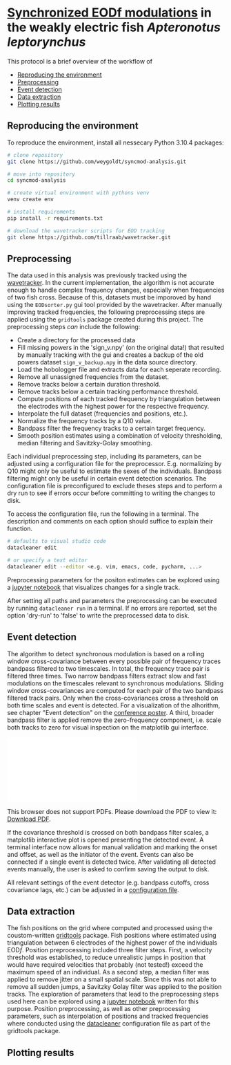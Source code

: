# [Synchronized EODf modulations](https://youtu.be/ihDTMcn7LWM) in the weakly electric fish *Apteronotus leptorynchus*

This protocol is a brief overview of the workflow of 

  - [Reproducing the environment](#reproducing-the-environment)
  - [Preprocessing](#preprocessing)
  - [Event detection](#event-detection)
  - [Data extraction](#data-extraction)
  - [Plotting results](#plotting-results)


## Reproducing the environment

To reproduce the environment, install all nessecary Python 3.10.4 packages:

```sh
# clone repository
git clone https://github.com/weygoldt/syncmod-analysis.git

# move into repository
cd syncmod-analysis

# create virtual environment with pythons venv
venv create env

# install requirements
pip install -r requirements.txt

# download the wavetracker scripts for EOD tracking
git clone https://github.com/tillraab/wavetracker.git
```

## Preprocessing

The data used in this analysis was previously tracked using the [wavetracker](https://github.com/tillraab/wavetracker.git). In the current implementation, the algorithm is not accurate enough to handle complex frequency changes, especially when frequencies of two fish cross. Because of this, datasets must be imporoved by hand using the `EODsorter.py` gui tool provided by the wavetracker. After manually improving tracked frequencies, the following preprocessing steps are applied using the `gridtools` package created during this project. The preprocessing steps *can* include the following:

- Create a directory for the processed data
- Fill missing powers in the 'sign_v.npy' (on the original data!) that resulted by manually tracking with the gui and creates a backup of the old powers dataset `sign_v_backup.npy` in the data source directory.
- Load the hobologger file and extracts data for each seperate recording. 
- Remove all unassigned frequencies from the dataset.
- Remove tracks below a certain duration threshold.
- Remove tracks below a certain tracking performance threshold.
- Compute positions of each tracked frequency by triangulation between the electrodes with the highest power for the respective frequency.
- Interpolate the full dataset (frequencies and positions, etc.).
- Normalize the frequency tracks by a Q10 value.
- Bandpass filter the frequency tracks to a certain target frequency.
- Smooth position estimates using a combination of velocity thresholding, median filtering and Savitzky-Golay smoothing.

Each individual preprocessing step, including its parameters, can be adjusted using a configuration file for the preprocessor. E.g. normalizing by Q10 might only be useful to estimate the sexes of the individuals. Bandpass filtering might only be useful in certain event detection scenarios. The configuration file is preconfigured to exclude theses steps and to perform a dry run to see if errors occur before committing to writing the changes to disk.

To access the configuration file, run the following in a terminal. The description and comments on each option should suffice to explain their function.

```sh
# defaults to visual studio code
datacleaner edit

# or specify a text editor
datacleaner edit --editor <e.g. vim, emacs, code, pycharm, ...>
```

Preprocessing parameters for the positon estimates can be explored using a [jupyter notebook](demos/position_preprocessing_explorer.ipynb) that visualizes changes for a single track.

After setting all paths and parameters the preprocessing can be executed by running `datacleaner run` in a terminal. If no errors are reported, set the option 'dry-run' to 'false' to write the preprocessed data to disk.

## Event detection

The algorithm to detect synchronous modulation is based on a rolling window cross-covariance between every possible pair of frequency traces bandpass filtered to two timescales. In total, the frequency trace pair is filtered three times. Two narrow bandpass filters extract slow and fast modulations on the timescales relevant to synchronous modulations. Sliding window cross-covariances are computed for each pair of the two bandpass filtered track pairs. Only when the cross-covariances cross a threshold on both time scales and event is detected. For a visualization of the alhorithm, see chapter "Event detection" on the [conference poster](poster/main.pdf). A third, broader bandpass filter is applied remove the zero-frequency component, i.e. scale both tracks to zero for visual inspection on the matplotlib gui interface. 

<object data="[/poster/figs/CovDetector_backend_ids_26788_26789_index_0.pdf](https://raw.githubusercontent.com/weygoldt/syncmod-analysis/main/poster/figs/CovDetector_backend_ids_26788_26789_index_0.pdf)" type="application/pdf" width="700px" height="700px">
    <embed src="[/poster/figs/CovDetector_backend_ids_26788_26789_index_0.pdf](https://raw.githubusercontent.com/weygoldt/syncmod-analysis/main/poster/figs/CovDetector_backend_ids_26788_26789_index_0.pdf)">
        <p>This browser does not support PDFs. Please download the PDF to view it: <a href="[/poster/figs/CovDetector_backend_ids_26788_26789_index_0.pdf](https://raw.githubusercontent.com/weygoldt/syncmod-analysis/main/poster/figs/CovDetector_backend_ids_26788_26789_index_0.pdf)">Download PDF</a>.</p>
    </embed>
</object>

If the covariance threshold is crossed on both bandpass filter scales, a matplotlib interactive plot is opened presenting the detected event. A terminal interface now allows for manual validation and marking the onset and offset, as well as the initiator of the event. Events can also be connected if a single event is detected twice. After validating all detected events manually, the user is asked to confirm saving the output to disk.

All relevant settings of the event detector (e.g. bandpass cutoffs, cross covariance lags, etc.) can be adjusted in a [configuration file](/covdetector/covdetector_conf.yml).

## Data extraction

The fish positions on the grid where computed and processed using the coustom-written [gridtools](https://github.com/weygoldt/gridtools) package. Fish positions where estimated using triangulation between 6 electrodes of the highest power of the individuals EOD$f$. Position preprocessing included three filter steps. First, a velocity threshold was established, to reduce unrealistic jumps in position that would have required velocities that probably (not tested!) exceed the maximum speed of an individual. As a second step, a median filter was applied to remove jitter on a small spatial scale. Since this was not able to remove all sudden jumps, a Savitzky Golay filter was applied to the position tracks. The exploration of parameters that lead to the preprocessing steps used here can be explored using a [jupyter notebook](/demos/position_preprocessing_explorer.ipynb) written for this purpose. Position preprocessing, as well as other preprocessing parameters, such as interpolation of positions and tracked frequencies where conducted using the [datacleaner](https://github.com/weygoldt/gridtools/blob/master/gridtools/datacleaner_conf.yml) configuration file as part of the gridtools package.

## Plotting results